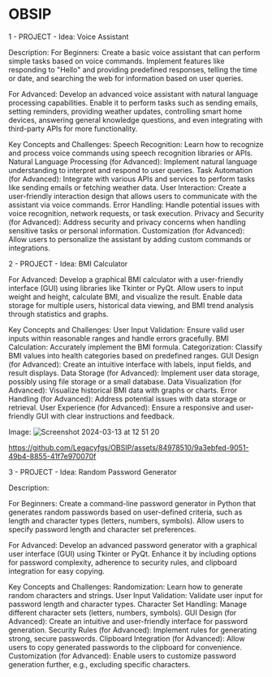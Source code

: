 # OBSIP
1 - PROJECT - Idea: Voice Assistant

Description:
For Beginners: Create a basic voice assistant that can perform simple tasks based on voice commands. Implement features like responding to "Hello" and providing predefined responses, telling the time or date, and searching the web for information based on user queries.

For Advanced: Develop an advanced voice assistant with natural language processing capabilities. Enable it to perform tasks such as sending emails, setting reminders, providing weather updates, controlling smart home devices, answering general knowledge questions, and even integrating with third-party APIs for more functionality.

Key Concepts and Challenges:
Speech Recognition: Learn how to recognize and process voice commands using speech recognition libraries or APIs.
Natural Language Processing (for Advanced): Implement natural language understanding to interpret and respond to user queries.
Task Automation (for Advanced): Integrate with various APIs and services to perform tasks like sending emails or fetching weather data.
User Interaction: Create a user-friendly interaction design that allows users to communicate with the assistant via voice commands.
Error Handling: Handle potential issues with voice recognition, network requests, or task execution.
Privacy and Security (for Advanced): Address security and privacy concerns when handling sensitive tasks or personal information.
Customization (for Advanced): Allow users to personalize the assistant by adding custom commands or integrations.

2 - PROJECT -  Idea: BMI Calculator

For Advanced: Develop a graphical BMI calculator with a user-friendly interface (GUI) using libraries like Tkinter or PyQt. Allow users to input weight and height, calculate BMI, and visualize the result. Enable data storage for multiple users, historical data viewing, and BMI trend analysis through statistics and graphs.

Key Concepts and Challenges:
User Input Validation: Ensure valid user inputs within reasonable ranges and handle errors gracefully.
BMI Calculation: Accurately implement the BMI formula.
Categorization: Classify BMI values into health categories based on predefined ranges.
GUI Design (for Advanced): Create an intuitive interface with labels, input fields, and result displays.
Data Storage (for Advanced): Implement user data storage, possibly using file storage or a small database.
Data Visualization (for Advanced): Visualize historical BMI data with graphs or charts.
Error Handling (for Advanced): Address potential issues with data storage or retrieval.
User Experience (for Advanced): Ensure a responsive and user-friendly GUI with clear instructions and feedback.

Image: 
![Screenshot 2024-03-13 at 12 51 20](https://github.com/Legacyfgs/OBSIP/assets/84978510/130b5291-821a-4c5c-9826-835bf81d9c28)

https://github.com/Legacyfgs/OBSIP/assets/84978510/9a3ebfed-9051-49b4-8855-41f7e970070f 




3 - PROJECT - Idea: Random Password Generator

Description:

For Beginners: Create a command-line password generator in Python that generates random passwords based on user-defined criteria, such as length and character types (letters, numbers, symbols). Allow users to specify password length and character set preferences.

For Advanced: Develop an advanced password generator with a graphical user interface (GUI) using Tkinter or PyQt. Enhance it by including options for password complexity, adherence to security rules, and clipboard integration for easy copying.

Key Concepts and Challenges:
Randomization: Learn how to generate random characters and strings.
User Input Validation: Validate user input for password length and character types.
Character Set Handling: Manage different character sets (letters, numbers, symbols).
GUI Design (for Advanced): Create an intuitive and user-friendly interface for password generation.
Security Rules (for Advanced): Implement rules for generating strong, secure passwords.
Clipboard Integration (for Advanced): Allow users to copy generated passwords to the clipboard for convenience.
Customization (for Advanced): Enable users to customize password generation further, e.g., excluding specific characters.






